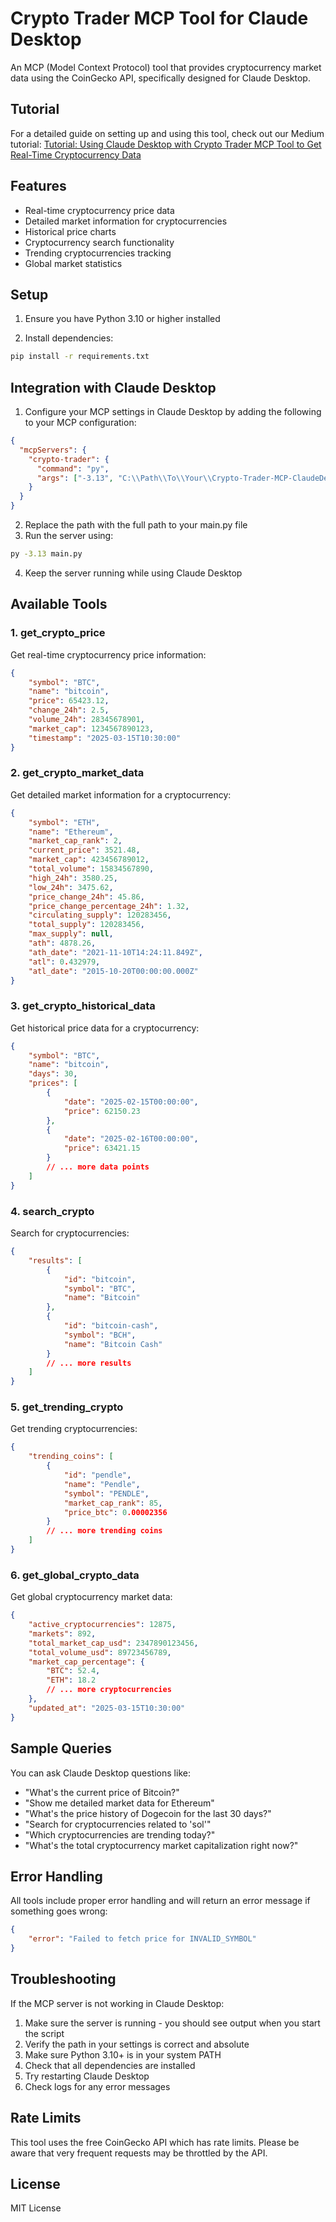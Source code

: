 # Crypto Trader MCP Tool for Claude Desktop

An MCP (Model Context Protocol) tool that provides cryptocurrency market data using the CoinGecko API, specifically designed for Claude Desktop.

## Tutorial

For a detailed guide on setting up and using this tool, check out our Medium tutorial:
[Tutorial: Using Claude Desktop with Crypto Trader MCP Tool to Get Real-Time Cryptocurrency Data](https://medium.com/@saintdoresh/tutorial-using-claude-desktop-with-crypto-trader-mcp-tool-to-get-real-time-cryptocurrency-data-4df25ecede33)

## Features

- Real-time cryptocurrency price data
- Detailed market information for cryptocurrencies
- Historical price charts
- Cryptocurrency search functionality
- Trending cryptocurrencies tracking
- Global market statistics

## Setup

1. Ensure you have Python 3.10 or higher installed

2. Install dependencies:
```bash
pip install -r requirements.txt
```

## Integration with Claude Desktop

1. Configure your MCP settings in Claude Desktop by adding the following to your MCP configuration:

```json
{
  "mcpServers": {
    "crypto-trader": {
      "command": "py",
      "args": ["-3.13", "C:\\Path\\To\\Your\\Crypto-Trader-MCP-ClaudeDesktop\\main.py"]
    }
  }
}
```

2. Replace the path with the full path to your main.py file
3. Run the server using:
```bash
py -3.13 main.py
```
4. Keep the server running while using Claude Desktop

## Available Tools

### 1. get_crypto_price
Get real-time cryptocurrency price information:
```json
{
    "symbol": "BTC",
    "name": "bitcoin",
    "price": 65423.12,
    "change_24h": 2.5,
    "volume_24h": 28345678901,
    "market_cap": 1234567890123,
    "timestamp": "2025-03-15T10:30:00"
}
```

### 2. get_crypto_market_data
Get detailed market information for a cryptocurrency:
```json
{
    "symbol": "ETH",
    "name": "Ethereum",
    "market_cap_rank": 2,
    "current_price": 3521.48,
    "market_cap": 423456789012,
    "total_volume": 15834567890,
    "high_24h": 3580.25,
    "low_24h": 3475.62,
    "price_change_24h": 45.86,
    "price_change_percentage_24h": 1.32,
    "circulating_supply": 120283456,
    "total_supply": 120283456,
    "max_supply": null,
    "ath": 4878.26,
    "ath_date": "2021-11-10T14:24:11.849Z",
    "atl": 0.432979,
    "atl_date": "2015-10-20T00:00:00.000Z"
}
```

### 3. get_crypto_historical_data
Get historical price data for a cryptocurrency:
```json
{
    "symbol": "BTC",
    "name": "bitcoin",
    "days": 30,
    "prices": [
        {
            "date": "2025-02-15T00:00:00",
            "price": 62150.23
        },
        {
            "date": "2025-02-16T00:00:00",
            "price": 63421.15
        }
        // ... more data points
    ]
}
```

### 4. search_crypto
Search for cryptocurrencies:
```json
{
    "results": [
        {
            "id": "bitcoin",
            "symbol": "BTC",
            "name": "Bitcoin"
        },
        {
            "id": "bitcoin-cash",
            "symbol": "BCH",
            "name": "Bitcoin Cash"
        }
        // ... more results
    ]
}
```

### 5. get_trending_crypto
Get trending cryptocurrencies:
```json
{
    "trending_coins": [
        {
            "id": "pendle",
            "name": "Pendle",
            "symbol": "PENDLE",
            "market_cap_rank": 85,
            "price_btc": 0.00002356
        }
        // ... more trending coins
    ]
}
```

### 6. get_global_crypto_data
Get global cryptocurrency market data:
```json
{
    "active_cryptocurrencies": 12875,
    "markets": 892,
    "total_market_cap_usd": 2347890123456,
    "total_volume_usd": 89723456789,
    "market_cap_percentage": {
        "BTC": 52.4,
        "ETH": 18.2
        // ... more cryptocurrencies
    },
    "updated_at": "2025-03-15T10:30:00"
}
```

## Sample Queries

You can ask Claude Desktop questions like:
- "What's the current price of Bitcoin?"
- "Show me detailed market data for Ethereum"
- "What's the price history of Dogecoin for the last 30 days?"
- "Search for cryptocurrencies related to 'sol'"
- "Which cryptocurrencies are trending today?"
- "What's the total cryptocurrency market capitalization right now?"

## Error Handling

All tools include proper error handling and will return an error message if something goes wrong:
```json
{
    "error": "Failed to fetch price for INVALID_SYMBOL"
}
```

## Troubleshooting

If the MCP server is not working in Claude Desktop:
1. Make sure the server is running - you should see output when you start the script
2. Verify the path in your settings is correct and absolute
3. Make sure Python 3.10+ is in your system PATH
4. Check that all dependencies are installed
5. Try restarting Claude Desktop
6. Check logs for any error messages

## Rate Limits

This tool uses the free CoinGecko API which has rate limits. Please be aware that very frequent requests may be throttled by the API.

## License

MIT License